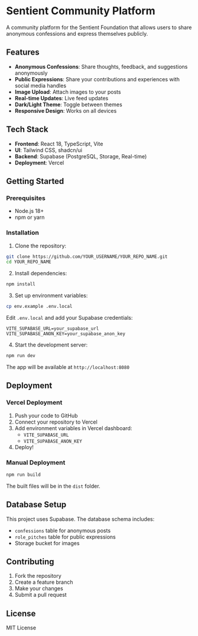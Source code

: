 # Sentient Community Platform

A community platform for the Sentient Foundation that allows users to share anonymous confessions and express themselves publicly.

## Features

- **Anonymous Confessions**: Share thoughts, feedback, and suggestions anonymously
- **Public Expressions**: Share your contributions and experiences with social media handles
- **Image Upload**: Attach images to your posts
- **Real-time Updates**: Live feed updates
- **Dark/Light Theme**: Toggle between themes
- **Responsive Design**: Works on all devices

## Tech Stack

- **Frontend**: React 18, TypeScript, Vite
- **UI**: Tailwind CSS, shadcn/ui
- **Backend**: Supabase (PostgreSQL, Storage, Real-time)
- **Deployment**: Vercel

## Getting Started

### Prerequisites

- Node.js 18+ 
- npm or yarn

### Installation

1. Clone the repository:
```bash
git clone https://github.com/YOUR_USERNAME/YOUR_REPO_NAME.git
cd YOUR_REPO_NAME
```

2. Install dependencies:
```bash
npm install
```

3. Set up environment variables:
```bash
cp env.example .env.local
```

Edit `.env.local` and add your Supabase credentials:
```env
VITE_SUPABASE_URL=your_supabase_url
VITE_SUPABASE_ANON_KEY=your_supabase_anon_key
```

4. Start the development server:
```bash
npm run dev
```

The app will be available at `http://localhost:8080`

## Deployment

### Vercel Deployment

1. Push your code to GitHub
2. Connect your repository to Vercel
3. Add environment variables in Vercel dashboard:
   - `VITE_SUPABASE_URL`
   - `VITE_SUPABASE_ANON_KEY`
4. Deploy!

### Manual Deployment

```bash
npm run build
```

The built files will be in the `dist` folder.

## Database Setup

This project uses Supabase. The database schema includes:

- `confessions` table for anonymous posts
- `role_pitches` table for public expressions
- Storage bucket for images

## Contributing

1. Fork the repository
2. Create a feature branch
3. Make your changes
4. Submit a pull request

## License

MIT License
